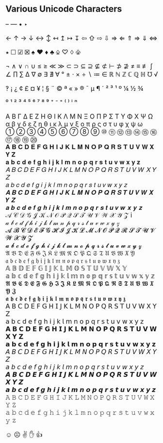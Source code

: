 # Various Unicode Characters

<div style="font-size:150%;">

– — • ‣

← ↑ → ↓ ↔ ↕ ↤ ↥ ↦ ↧ ⇦ ⇧ ⇨ ⇩ ⇒ ⇐ ⇑ ⇒ ⇓ ⇔

⭑ ☐ ☑ ☒   ♠ ♥ ♦ ♣ ♤ ♡ ♢ ♧

¬ ∧ ∨ ∩ ∪ ≤ ≥ ≪ ≫ ⊂ ⊃ ⊆ ⊇ ⊈ ⊄ ⊢ ⊅ ⊉ ≠ ≡ ≢ ∫ ∠ ∏ ∑ ∆ ∇ ∅ ∃ ∄ ∀
° ± · × ÷ ∖ ≔ ∈ ℝ ℕ ℤ ℂ ℚ ℍ ℧ √

‽ ¡ ¿ ¢ £ ¤ ¥ ¦ § ¨ © ª « » ® ¯ µ ¶ ´ ² ³ ¹ º ¼ ½ ¾

⁰ ¹ ² ³ ⁴ ⁵ ⁶ ⁷ ⁸ ⁹ ⁺ ⁻ ⁼ ⁽ ⁾ ⁱ ⁿ

Α Β Γ Δ Ε Ζ Η Θ Ι Κ Λ Μ Ν Ξ Ο Π Ρ Σ Τ Υ Φ Χ Ψ Ω  
α β γ δ ε ζ η θ ι κ λ μ ν ξ ο π ρ ς σ τ υ φ χ ψ ω  
① ② ③ ④ ⑤ ⑥ ⑦ ⑧ ⑨ ⑩ ⑪ ⑫ ⑬ ⑭ ⑮ ⑯ ⑰ ⑱ ⑲ ⑳  
𝐀 𝐁 𝐂 𝐃 𝐄 𝐅 𝐆 𝐇 𝐈 𝐉 𝐊 𝐋 𝐌 𝐍 𝐎 𝐏 𝐐 𝐑 𝐒 𝐓 𝐔 𝐕 𝐖 𝐗 𝐘 𝐙  
𝐚 𝐛 𝐜 𝐝 𝐞 𝐟 𝐠 𝐡 𝐢 𝐣 𝐤 𝐥 𝐦 𝐧 𝐨 𝐩 𝐪 𝐫 𝐬 𝐭 𝐮 𝐯 𝐰 𝐱 𝐲 𝐳  
𝐴 𝐵 𝐶 𝐷 𝐸 𝐹 𝐺 𝐻 𝐼 𝐽 𝐾 𝐿 𝑀 𝑁 𝑂 𝑃 𝑄 𝑅 𝑆 𝑇 𝑈 𝑉 𝑊 𝑋 𝑌 𝑍  
𝑎 𝑏 𝑐 𝑑 𝑒 𝑓 𝑔 𝑖 𝑗 𝑘 𝑙 𝑚 𝑛 𝑜 𝑝 𝑞 𝑟 𝑠 𝑡 𝑢 𝑣 𝑤 𝑥 𝑦 𝑧  
𝑨 𝑩 𝑪 𝑫 𝑬 𝑭 𝑮 𝑯 𝑰 𝑱 𝑲 𝑳 𝑴 𝑵 𝑶 𝑷 𝑸 𝑹 𝑺 𝑻 𝑼 𝑽 𝑾 𝑿 𝒀 𝒁  
𝒂 𝒃 𝒄 𝒅 𝒆 𝒇 𝒈 𝒉 𝒊 𝒋 𝒌 𝒍 𝒎 𝒏 𝒐 𝒑 𝒒 𝒓 𝒔 𝒕 𝒖 𝒗 𝒘 𝒙 𝒚 𝒛  
𝒜 𝒞 𝒟 𝒢 𝒥 𝒦 𝒩 𝒪 𝒫 𝒬 𝒮 𝒯 𝒰 𝒱 𝒲 𝒳 𝒴 𝒵 i  
𝒶 𝒷 𝒸 𝒹 𝒻 𝒽 𝒾 𝒿 𝓀 𝓁 𝓂 𝓃 𝓅 𝓆 𝓇 𝓈 𝓉 𝓊 𝓋 𝓌 𝓍 𝓎 𝓏  
𝓐 𝓑 𝓒 𝓓 𝓔 𝓕 𝓖 𝓗 𝓘 𝓙 𝓚 𝓛 𝓜 𝓝 𝓞 𝓟 𝓠 𝓡 𝓢 𝓣 𝓤 𝓥 𝓦 𝓧 𝓨 𝓩  
𝓪 𝓫 𝓬 𝓭 𝓮 𝓯 𝓰 𝓱 𝓲 𝓳 𝓴 𝓵 𝓶 𝓷 𝓸 𝓹 𝓺 𝓻 𝓼 𝓽 𝓾 𝓿 𝔀 𝔁 𝔂 𝔃  
𝔄 𝔅 𝔇 𝔈 𝔉 𝔊 𝔍 𝔎 𝔏 𝔐 𝔑 𝔒 𝔓 𝔔 𝔖 𝔗 𝔘 𝔙 𝔚 𝔛 𝔜  
𝔞 𝔟 𝔠 𝔡 𝔢 𝔣 𝔤 𝔥 𝔦 𝔧 𝔨 𝔩 𝔪 𝔫 𝔬 𝔭 𝔮 𝔯 𝔰 𝔱 𝔲 𝔳 𝔴 𝔵 𝔶 𝔷  
𝔸 𝔹 𝔻 𝔼 𝔽 𝔾 𝕀 𝕁 𝕂 𝕃 𝕄 𝕆 𝕊 𝕋 𝕌 𝕍 𝕎 𝕏 𝕐  
𝕒 𝕓 𝕔 𝕕 𝕖 𝕗 𝕘 𝕙 𝕚 𝕛 𝕜 𝕝 𝕞 𝕟 𝕠 𝕡 𝕢 𝕣 𝕤 𝕥 𝕦 𝕧 𝕨 𝕩 𝕪 𝕫  
𝕬 𝕭 𝕮 𝕯 𝕰 𝕱 𝕲 𝕳 𝕴 𝕵 𝕶 𝕷 𝕸 𝕹 𝕺 𝕻 𝕼 𝕽 𝕾 𝕿 𝖀 𝖁 𝖂 𝖃 𝖄 𝖅  
𝖆 𝖇 𝖈 𝖉 𝖊 𝖋 𝖌 𝖍 𝖎 𝖏 𝖐 𝖑 𝖒 𝖓 𝖔 𝖕 𝖖 𝖗 𝖘 𝖙 𝖚 𝖛 𝖜 𝖝 𝖞 𝖟  
𝖠 𝖡 𝖢 𝖣 𝖤 𝖥 𝖦 𝖧 𝖨 𝖩 𝖪 𝖫 𝖬 𝖭 𝖮 𝖯 𝖰 𝖱 𝖲 𝖳 𝖴 𝖵 𝖶 𝖷 𝖸 𝖹  
𝖺 𝖻 𝖼 𝖽 𝖾 𝖿 𝗀 𝗁 𝗂 𝗃 𝗄 𝗅 𝗆 𝗇 𝗈 𝗉 𝗊 𝗋 𝗌 𝗍 𝗎 𝗏 𝗐 𝗑 𝗒 𝗓  
𝗔 𝗕 𝗖 𝗗 𝗘 𝗙 𝗚 𝗛 𝗜 𝗝 𝗞 𝗟 𝗠 𝗡 𝗢 𝗣 𝗤 𝗥 𝗦 𝗧 𝗨 𝗩 𝗪 𝗫 𝗬 𝗭  
𝗮 𝗯 𝗰 𝗱 𝗲 𝗳 𝗴 𝗵 𝗶 𝗷 𝗸 𝗹 𝗺 𝗻 𝗼 𝗽 𝗾 𝗿 𝘀 𝘁 𝘂 𝘃 𝘄 𝘅 𝘆 𝘇  
𝘈 𝘉 𝘊 𝘋 𝘌 𝘍 𝘎 𝘏 𝘐 𝘑 𝘒 𝘓 𝘔 𝘕 𝘖 𝘗 𝘘 𝘙 𝘚 𝘛 𝘜 𝘝 𝘞 𝘟 𝘠 𝘡  
𝘢 𝘣 𝘤 𝘥 𝘦 𝘧 𝘨 𝘩 𝘪 𝘫 𝘬 𝘭 𝘮 𝘯 𝘰 𝘱 𝘲 𝘳 𝘴 𝘵 𝘶 𝘷 𝘸 𝘹 𝘺 𝘻  
𝘼 𝘽 𝘾 𝘿 𝙀 𝙁 𝙂 𝙃 𝙄 𝙅 𝙆 𝙇 𝙈 𝙉 𝙊 𝙋 𝙌 𝙍 𝙎 𝙏 𝙐 𝙑 𝙒 𝙓 𝙔 𝙕  
𝙖 𝙗 𝙘 𝙙 𝙚 𝙛 𝙜 𝙝 𝙞 𝙟 𝙠 𝙡 𝙢 𝙣 𝙤 𝙥 𝙦 𝙧 𝙨 𝙩 𝙪 𝙫 𝙬 𝙭 𝙮 𝙯  
𝙰 𝙱 𝙲 𝙳 𝙴 𝙵 𝙶 𝙷 𝙸 𝙹 𝙺 𝙻 𝙼 𝙽 𝙾 𝙿 𝚀 𝚁 𝚂 𝚃 𝚄 𝚅 𝚆 𝚇 𝚈 𝚉  
𝚊 𝚋 𝚌 𝚍 𝚎 𝚏 𝚐 𝚑 𝚒 𝚓 𝚔 𝚕 𝚖 𝚗 𝚘 𝚙 𝚚 𝚛 𝚜 𝚝 𝚞 𝚟 𝚠 𝚡 𝚢 𝚣

☺ ☹ ✌ ✋ 👍 

</div>
